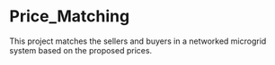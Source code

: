 # Price_Matching
This project matches the sellers and buyers in a networked microgrid system based on the proposed prices.
